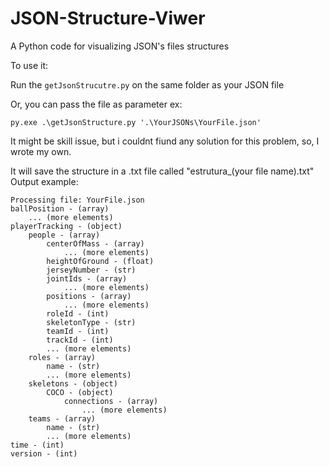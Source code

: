 # JSON-Structure-Viwer
A Python code for visualizing JSON's files structures

To use it: 

Run the ```getJsonStrucutre.py``` on the same folder as your JSON file

Or, you can pass the file as parameter ex:
```
py.exe .\getJsonStructure.py '.\YourJSONs\YourFile.json'
```


It might be skill issue, but i couldnt fiund any solution for this problem, so, I wrote my own.

It will save the structure in a .txt file called "estrutura_(your file name).txt"
Output example:
```
Processing file: YourFile.json
ballPosition - (array)
    ... (more elements)
playerTracking - (object)
    people - (array)
        centerOfMass - (array)
            ... (more elements)
        heightOfGround - (float)
        jerseyNumber - (str)
        jointIds - (array)
            ... (more elements)
        positions - (array)
            ... (more elements)
        roleId - (int)
        skeletonType - (str)
        teamId - (int)
        trackId - (int)
        ... (more elements)
    roles - (array)
        name - (str)
        ... (more elements)
    skeletons - (object)
        COCO - (object)
            connections - (array)
                ... (more elements)
    teams - (array)
        name - (str)
        ... (more elements)
time - (int)
version - (int)
```
